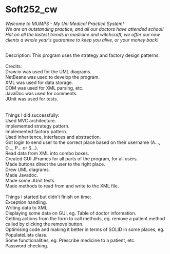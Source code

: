 # Soft252_cw

<em>Welcome to MUMPS - My Uni Medical Practice System!<br/>
  We are an outstanding practice, and all our doctors have attended school!
Hot on all the lastest trends in medicine and witchcraft, we offer our new clients a whole year's guarantee to keep you alive, or your money back!</em>
<br/><br/><p>Description:
This program uses the strategy and factory design patterns.
<br/><br/>
Credits:<br/>
Draw.io was used for the UML diagrams.<br/>
NetBeans was used to develop the program.<br/>
XML was used for data storage.<br/>
DOM was used for XML parsing, etc.<br/>
JavaDoc was used for comments.<br/>
JUnit was used for tests.<br/>
<br/><br/>
Things I did successfully:<br/>
Used MVC architecture.<br/>
Implemented strategy pattern.<br/>
Implemented factory pattern.<br/>
Used inheritence, interfaces and abstraction.<br/>
Got login to send user to the correct place based on their username (A..., D..., P... or S...).<br/>
Read data from XML into combo boxes.<br/>
Created GUI JFrames for all parts of the program, for all users.<br/>
Made buttons direct the user to the right place.<br/>
Drew UML diagrams.<br/>
Made Javadoc.<br/>
Made some JUnit tests.<br/>
Made methods to read from and write to the XML file.
<br/><br/>
Things I started but didn't finish on time:<br/>
Exception handling.<br/>
Writing data to XML.<br/>
Displaying some data on GUI, eg. Table of doctor information.<br/>
Getting actions from the form to call methods, eg. remove a patient method called by clicking the remove button.<br/>
Optimising code and making it better in terms of SOLID in some places, eg. PopulateLists class.<br/>
Some functionalities, eg. Prescribe medicine to a patient, etc.<br/>
Password checking.</p>
